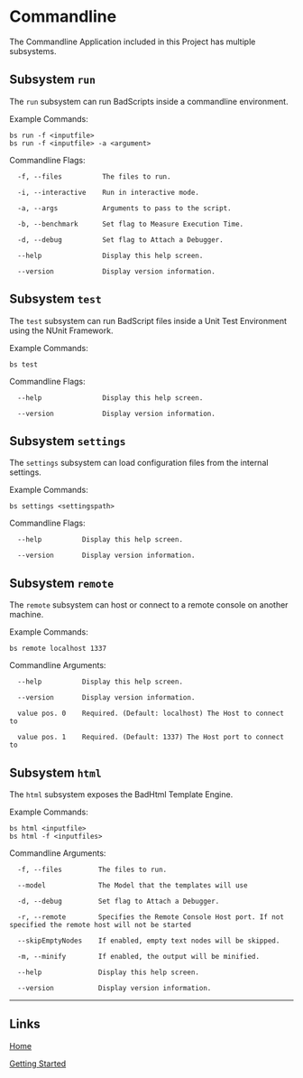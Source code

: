 # Commandline

The Commandline Application included in this Project has multiple subsystems.

## Subsystem `run`

The `run` subsystem can run BadScripts inside a commandline environment.

Example Commands:
```
bs run -f <inputfile>
bs run -f <inputfile> -a <argument>
```

Commandline Flags:
```
  -f, --files          The files to run.

  -i, --interactive    Run in interactive mode.

  -a, --args           Arguments to pass to the script.

  -b, --benchmark      Set flag to Measure Execution Time.

  -d, --debug          Set flag to Attach a Debugger.

  --help               Display this help screen.

  --version            Display version information.
```

## Subsystem `test`

The `test` subsystem can run BadScript files inside a Unit Test Environment using the NUnit Framework.

Example Commands:
```
bs test
```

Commandline Flags:
```
  --help               Display this help screen.

  --version            Display version information.
```


## Subsystem `settings`

The `settings` subsystem can load configuration files from the internal settings.

Example Commands:
```
bs settings <settingspath>
```

Commandline Flags:
```
  --help          Display this help screen.

  --version       Display version information.
```

## Subsystem `remote`

The `remote` subsystem can host or connect to a remote console on another machine.

Example Commands:
```
bs remote localhost 1337
```

Commandline Arguments:
```
  --help          Display this help screen.

  --version       Display version information.

  value pos. 0    Required. (Default: localhost) The Host to connect to

  value pos. 1    Required. (Default: 1337) The Host port to connect to
```

## Subsystem `html`

The `html` subsystem exposes the BadHtml Template Engine.

Example Commands:
```
bs html <inputfile>
bs html -f <inputfiles>
```

Commandline Arguments:
```
  -f, --files         The files to run.

  --model             The Model that the templates will use

  -d, --debug         Set flag to Attach a Debugger.

  -r, --remote        Specifies the Remote Console Host port. If not specified the remote host will not be started

  --skipEmptyNodes    If enabled, empty text nodes will be skipped.

  -m, --minify        If enabled, the output will be minified.

  --help              Display this help screen.

  --version           Display version information.
```


___

## Links

[Home](../Readme.md)

[Getting Started](../GettingStarted.md)
